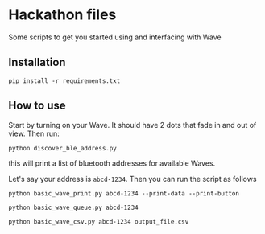 # Hackathon files
Some scripts to get you started using and interfacing with Wave

## Installation
```
pip install -r requirements.txt
```

## How to use
Start by turning on your Wave. It should have 2 dots that fade in and out of view. Then run:
```
python discover_ble_address.py
```

this will print a list of bluetooth addresses for available Waves.

Let's say your address is `abcd-1234`. Then you can run the script as follows

```
python basic_wave_print.py abcd-1234 --print-data --print-button
```

```
python basic_wave_queue.py abcd-1234
```

```
python basic_wave_csv.py abcd-1234 output_file.csv
```
